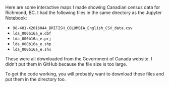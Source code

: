 Here are some interactive maps I made showing Canadian census data for Richmond, BC. I had the following files in the same directory as the Jupyter Notebook:

* `98-401-X2016044_BRITISH_COLUMBIA_English_CSV_data.csv`
* `lda_000b16a_e.dbf`
* `lda_000b16a_e.prj`
* `lda_000b16a_e.shp`
* `lda_000b16a_e.shx`

These were all downloaded from the Government of Canada website. I didn't put them in GitHub because the file size is too large.

To get the code working, you will probably want to download these files and put them in the directory too.
